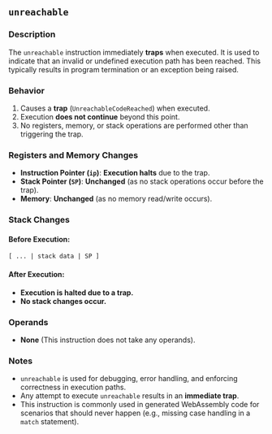 ## `unreachable`

### **Description**

The `unreachable` instruction immediately **traps** when executed. It is used to indicate that an invalid or undefined
execution path has been reached. This typically results in program termination or an exception being raised.

### **Behavior**

1. Causes a **trap** (`UnreachableCodeReached`) when executed.
2. Execution **does not continue** beyond this point.
3. No registers, memory, or stack operations are performed other than triggering the trap.

### **Registers and Memory Changes**

- **Instruction Pointer (`ip`)**: **Execution halts** due to the trap.
- **Stack Pointer (`SP`)**: **Unchanged** (as no stack operations occur before the trap).
- **Memory**: **Unchanged** (as no memory read/write occurs).

### **Stack Changes**

#### **Before Execution:**

```
[ ... | stack data | SP ]
```

#### **After Execution:**

- **Execution is halted due to a trap.**
- **No stack changes occur.**

### **Operands**

- **None** (This instruction does not take any operands).

### **Notes**

- `unreachable` is used for debugging, error handling, and enforcing correctness in execution paths.
- Any attempt to execute `unreachable` results in an **immediate trap**.
- This instruction is commonly used in generated WebAssembly code for scenarios that should never happen (e.g., missing
  case handling in a `match` statement).